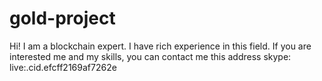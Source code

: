 # gold-project
Hi!
I am a blockchain expert. 
I have rich experience in this field. 
If you are interested me and my skills, you can contact me this address
  skype: live:.cid.efcff2169af7262e
